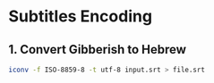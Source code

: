 # Subtitles Encoding

## 1. Convert Gibberish to Hebrew

```bash
iconv -f ISO-8859-8 -t utf-8 input.srt > file.srt
```
